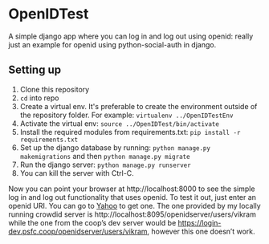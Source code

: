 # OpenIDTest
A simple django app where you can log in and log out using openid: really just an example for openid using python-social-auth in django.

Setting up
------------------
1. Clone this repository
2. `cd` into repo
3. Create a virtual env.  It's preferable to create the environment outside of the repository folder.  For example: 
`virtualenv ../OpenIDTestEnv`
4. Activate the virtual env:
`source ../OpenIDTest/bin/activate`
5. Install the required modules from requirements.txt:
`pip install -r requirements.txt`
6. Set up the django database by running:
`python manage.py makemigrations`
and then 
`python manage.py migrate`
7. Run the django server:
`python manage.py runserver`
8. You can kill the server with Ctrl-C.


Now you can point your browser at http://localhost:8000 to see the simple log in and log out functionality that uses openid. 
To test it out, just enter an openid URI. You can go to [Yahoo](http://openid.yahoo.com/) to get one. The one provided by my locally running crowdid server is http://localhost:8095/openidserver/users/vikram while the one from the coop’s dev server would be https://login-dev.psfc.coop/openidserver/users/vikram, however this one doesn’t work.
